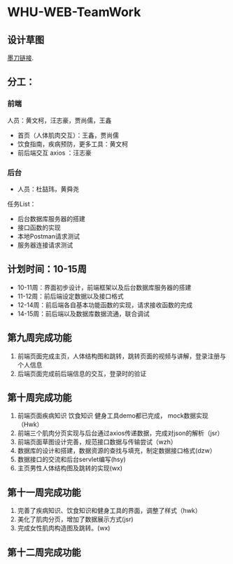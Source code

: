 # WHU-WEB-TeamWork

## 设计草图
[墨刀链接](https://free.modao.cc/app/6a5de23b73a3a4a9c0c81ea5ca5b776109211ef4?simulator_type=outside_artboard&sticky). 

## 分工：
### 前端

人员：黄文柯，汪志豪，贾尚儒，王鑫
- 首页（人体肌肉交互）：王鑫，贾尚儒
- 饮食指南，疾病预防，更多工具：黄文柯
- 前后端交互 axios ：汪志豪

### 后台
- 人员：杜喆玮，黄舜尧

任务List：
- 后台数据库服务器的搭建
- 接口函数的实现
- 本地Postman请求测试
- 服务器连接请求测试


## 计划时间：10-15周
- 10-11周：界面初步设计，前端框架以及后台数据库服务器的搭建
- 11-12周：前后端设定数据以及接口格式
- 12-14周：前后端各自基本功能函数的实现，请求接收函数的完成
- 14-15周：前后端以及数据库数据流通，联合调试




## 第九周完成功能

1. 前端页面完成主页，人体结构图和跳转，跳转页面的视频与讲解，登录注册与个人信息
2. 后端页面完成前后端信息的交互，登录时的验证

## 第十周完成功能

1. 前端页面疾病知识 饮食知识 健身工具demo都已完成， mock数据实现（Hwk）
2. 前端三个肌肉分页实现与后台通过axios传递数据，完成对json的解析（jsr）
3. 前端页面草图设计完善，规范接口数据与传输尝试（wzh）
4. 数据库的设计和搭建，数据资源的查找与填充，制定数据接口格式(dzw）
5. 数据接口的交流和后台servlet编写(hsy)
6. 主页男性人体结构图及跳转的实现(wx)

## 第十一周完成功能
1. 完善了疾病知识、饮食知识和健身工具的界面，调整了样式（hwk）
2. 美化了肌肉分页，增加了数据展示方式(jsr)
3. 完成女性肌肉构造图及跳转。(wx)

## 第十二周完成功能

